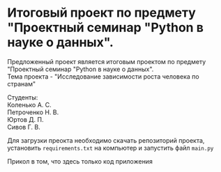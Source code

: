 # Итоговый проект по предмету "Проектный семинар "Python в науке о данных".
Предложенный проект является итоговым проектом по предмету "Проектный семинар "Python в науке о данных".  
Тема проекта - "Исследование зависимости роста человека по странам"  

Студенты:  
Коленько А. С.  
Петроченко Н. В.  
Юртов Д. П.  
Сивов Г. В.  


Для загрузки преокта необходимо скачать репозиторий проекта, установить `requirements.txt` на компьютер и запустить файл `main.py`

Прикол в том, что здесь только код приложения
